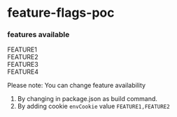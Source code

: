 # feature-flags-poc

### features available

FEATURE1   
FEATURE2   
FEATURE3   
FEATURE4    

Please note: You can change feature availability 
1) By changing in package.json as build command.   
2) By adding cookie `envCookie` value `FEATURE1,FEATURE2`
